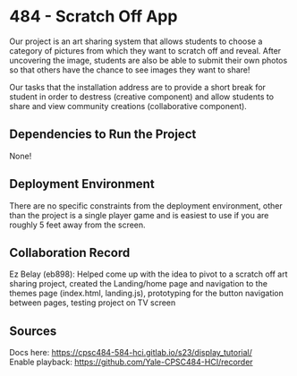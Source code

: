 # 484 - Scratch Off App
Our project is an art sharing system that allows students to choose a category of pictures from which they want to scratch off and reveal. After uncovering the image, students are also be able to submit their own photos so that others have the chance to see images they want to share! 

Our tasks that the installation address are to provide a short break for student in order to destress (creative component) and allow students to share and view community creations (collaborative component).

## Dependencies to Run the Project
None! 

## Deployment Environment
There are no specific constraints from the deployment environment, other than the project is a single player game and is easiest to use if you are roughly 5 feet away from the screen. 

## Collaboration Record
Ez Belay (eb898): Helped come up with the idea to pivot to a scratch off art sharing project, created the Landing/home page and navigation to the themes page (index.html, landing.js), prototyping for the button navigation between pages, testing project on TV screen

## Sources
Docs here: https://cpsc484-584-hci.gitlab.io/s23/display_tutorial/ \
Enable playback: https://github.com/Yale-CPSC484-HCI/recorder
